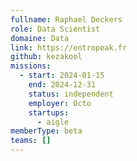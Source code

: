 ```yaml
---
fullname: Raphael Deckers
role: Data Scientist
domaine: Data
link: https://entropeak.fr
github: kezakool
missions:
  - start: 2024-01-15
    end: 2024-12-31
    status: independent
    employer: Octo
    startups:
      - aigle
memberType: beta
teams: []
---
```

